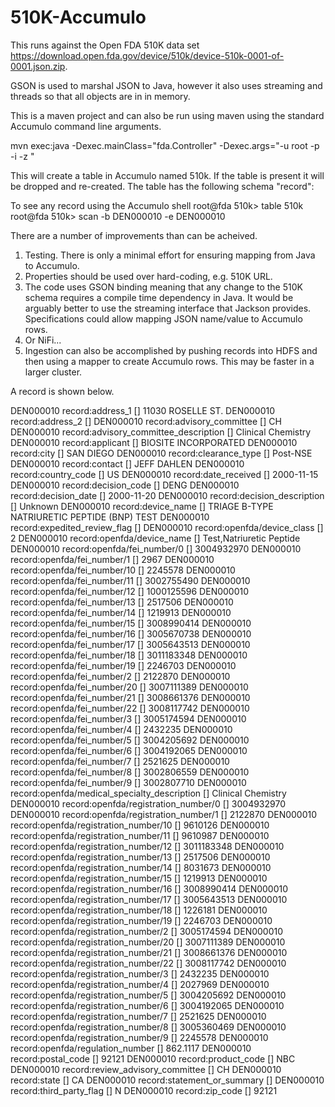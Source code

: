 # 510K-Accumulo

This runs against the Open FDA 510K data set https://download.open.fda.gov/device/510k/device-510k-0001-of-0001.json.zip.

GSON is used to marshal JSON to Java, however it also uses streaming and threads so that all objects are in in memory.

This is a maven project and can also be run using maven using the standard Accumulo command line arguments.

   mvn exec:java -Dexec.mainClass="fda.Controller" -Dexec.args="-u root -p <password> -i <instance name> -z <zookeepers>"
 
This will create a table in Accumulo named 510k.  If the table is present it will be dropped and re-created.  The table has the following schema
   <K Number> "record":<field name> <current time> <field value>
    
To see any record using the Accumulo shell 
   root@fda 510k> table 510k
   root@fda 510k> scan -b DEN000010 -e DEN000010


There are a number of improvements than can be acheived.  
1. Testing.  There is only a minimal effort for ensuring mapping from Java to Accumulo.
2. Properties should be used over hard-coding, e.g. 510K URL.
3. The code uses GSON binding meaning that any change to the 510K schema requires a compile time dependency in Java.  It would be arguably better to use the streaming interface that Jackson provides.  Specifications could allow mapping JSON name/value to Accumulo rows.
3. Or NiFi...
4. Ingestion can also be accomplished by pushing records into HDFS and then using a mapper to create Accumulo rows. This may be faster in a larger cluster.




A record is shown below.

DEN000010 record:address_1 []    11030 ROSELLE ST.
DEN000010 record:address_2 []
DEN000010 record:advisory_committee []    CH
DEN000010 record:advisory_committee_description []    Clinical Chemistry
DEN000010 record:applicant []    BIOSITE INCORPORATED
DEN000010 record:city []    SAN DIEGO
DEN000010 record:clearance_type []    Post-NSE
DEN000010 record:contact []    JEFF  DAHLEN
DEN000010 record:country_code []    US
DEN000010 record:date_received []    2000-11-15
DEN000010 record:decision_code []    DENG
DEN000010 record:decision_date []    2000-11-20
DEN000010 record:decision_description []    Unknown
DEN000010 record:device_name []    TRIAGE B-TYPE NATRIURETIC PEPTIDE (BNP) TEST
DEN000010 record:expedited_review_flag []
DEN000010 record:openfda/device_class []    2
DEN000010 record:openfda/device_name []    Test,Natriuretic Peptide
DEN000010 record:openfda/fei_number/0 []    3004932970
DEN000010 record:openfda/fei_number/1 []    2967
DEN000010 record:openfda/fei_number/10 []    2245578
DEN000010 record:openfda/fei_number/11 []    3002755490
DEN000010 record:openfda/fei_number/12 []    1000125596
DEN000010 record:openfda/fei_number/13 []    2517506
DEN000010 record:openfda/fei_number/14 []    1219913
DEN000010 record:openfda/fei_number/15 []    3008990414
DEN000010 record:openfda/fei_number/16 []    3005670738
DEN000010 record:openfda/fei_number/17 []    3005643513
DEN000010 record:openfda/fei_number/18 []    3011183348
DEN000010 record:openfda/fei_number/19 []    2246703
DEN000010 record:openfda/fei_number/2 []    2122870
DEN000010 record:openfda/fei_number/20 []    3007111389
DEN000010 record:openfda/fei_number/21 []    3008661376
DEN000010 record:openfda/fei_number/22 []    3008117742
DEN000010 record:openfda/fei_number/3 []    3005174594
DEN000010 record:openfda/fei_number/4 []    2432235
DEN000010 record:openfda/fei_number/5 []    3004205692
DEN000010 record:openfda/fei_number/6 []    3004192065
DEN000010 record:openfda/fei_number/7 []    2521625
DEN000010 record:openfda/fei_number/8 []    3002806559
DEN000010 record:openfda/fei_number/9 []    3002807710
DEN000010 record:openfda/medical_specialty_description []    Clinical Chemistry
DEN000010 record:openfda/registration_number/0 []    3004932970
DEN000010 record:openfda/registration_number/1 []    2122870
DEN000010 record:openfda/registration_number/10 []    9610126
DEN000010 record:openfda/registration_number/11 []    9610987
DEN000010 record:openfda/registration_number/12 []    3011183348
DEN000010 record:openfda/registration_number/13 []    2517506
DEN000010 record:openfda/registration_number/14 []    8031673
DEN000010 record:openfda/registration_number/15 []    1219913
DEN000010 record:openfda/registration_number/16 []    3008990414
DEN000010 record:openfda/registration_number/17 []    3005643513
DEN000010 record:openfda/registration_number/18 []    1226181
DEN000010 record:openfda/registration_number/19 []    2246703
DEN000010 record:openfda/registration_number/2 []    3005174594
DEN000010 record:openfda/registration_number/20 []    3007111389
DEN000010 record:openfda/registration_number/21 []    3008661376
DEN000010 record:openfda/registration_number/22 []    3008117742
DEN000010 record:openfda/registration_number/3 []    2432235
DEN000010 record:openfda/registration_number/4 []    2027969
DEN000010 record:openfda/registration_number/5 []    3004205692
DEN000010 record:openfda/registration_number/6 []    3004192065
DEN000010 record:openfda/registration_number/7 []    2521625
DEN000010 record:openfda/registration_number/8 []    3005360469
DEN000010 record:openfda/registration_number/9 []    2245578
DEN000010 record:openfda/regulation_number []    862.1117
DEN000010 record:postal_code []    92121
DEN000010 record:product_code []    NBC
DEN000010 record:review_advisory_committee []    CH
DEN000010 record:state []    CA
DEN000010 record:statement_or_summary []
DEN000010 record:third_party_flag []    N
DEN000010 record:zip_code []    92121




